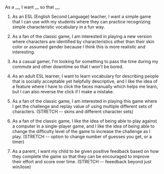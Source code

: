 As a __, I want __ so that __.

1. As an ESL (English Second Language) teacher, I want a simple game that I can use with my students where they can practice recognizing simple characteristic vocabulary in a fun way.

2. As a fan of the classic game, I am interested in playing a new version where characters are identified by characteristics other than their skin color or assumed gender because I think this is more realistic and interesting.

3. As a casual gamer, I'm looking for something to pass the time during my commute and other downtime so that I won't be bored.

4. As an adult ESL learner, I want to learn vocabulary for describing people that is socially acceptable yet helpfully descriptive, and I like the idea of a feature where I have to click the faces manually which helps me learn, but I can also reverse the click if I make a mistake.

5. As a fan of the classic game, I am interested in playing this game where I get the challenge and replay value of using multiple different sets of characters. (STRETCH -- skins and different character sets)

6. As a fan of the classic game, I like the idea of being able to play against a computer in a single-player game, and I like the idea of being able to change the difficulty level of the game to increase the challenge as I play. (STRETCH -- option to change number of guesses you get, or a timer)

7. As a parent, I want my child to be given positive feedback based on how they complete the game so that they can be encouraged to improve their effort and score over time. (STRETCH -- feeedback beyond just win/lose)